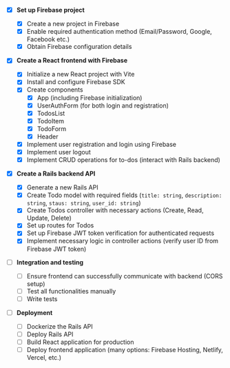 - [x] **Set up Firebase project**

  - [x] Create a new project in Firebase
  - [x] Enable required authentication method (Email/Password, Google, Facebook etc.)
  - [x] Obtain Firebase configuration details

- [x] **Create a React frontend with Firebase**

  - [x] Initialize a new React project with Vite
  - [x] Install and configure Firebase SDK
  - [x] Create components
    - [x] App (including Firebase initialization)
    - [x] UserAuthForm (for both login and registration)
    - [x] TodosList
    - [x] TodoItem
    - [x] TodoForm
    - [x] Header
  - [x] Implement user registration and login using Firebase
  - [x] Implement user logout
  - [x] Implement CRUD operations for to-dos (interact with Rails backend)

- [x] **Create a Rails backend API**

  - [x] Generate a new Rails API
  - [x] Create Todo model with required fields (`title: string`, `description: string`, `staus: string`, `user_id: string`)
  - [x] Create Todos controller with necessary actions (Create, Read, Update, Delete)
  - [x] Set up routes for Todos
  - [x] Set up Firebase JWT token verification for authenticated requests
  - [x] Implement necessary logic in controller actions (verify user ID from Firebase JWT token)

- [ ] **Integration and testing**

  - [ ] Ensure frontend can successfully communicate with backend (CORS setup)
  - [ ] Test all functionalities manually
  - [ ] Write tests

- [ ] **Deployment**
  - [ ] Dockerize the Rails API
  - [ ] Deploy Rails API
  - [ ] Build React application for production
  - [ ] Deploy frontend application (many options: Firebase Hosting, Netlify, Vercel, etc.)
